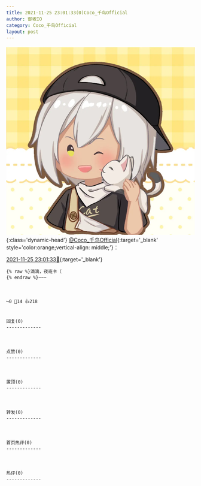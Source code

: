 ```yaml
---
title: 2021-11-25 23:01:33(0)Coco_千鸟Official
author: 御坂IO
category: Coco_千鸟Official
layout: post
---
```


![img](/images/85e485bc0dbd0cde4d15f24d7cffe9704618ad10.jpg){:class='dynamic-head'}
[@Coco_千鸟Official](https://space.bilibili.com/1891728206/dynamic){:target='_blank' style='color:orange;vertical-align: middle;'}：

[2021-11-25 23:01:33🔗](https://t.bilibili.com/597060983122585759){:target='_blank'}

~~~
{% raw %}滴滴，夜班卡（
{% endraw %}~~~



↪️0 💬14 👍218


回复(0)
-------------



点赞(0)
-------------



置顶(0)
-------------



转发(0)
-------------



首页热评(0)
-------------



热评(0)
-------------




